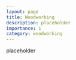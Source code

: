 ```yaml
---
layout: page
title: Woodworking
description: placeholder
importance: 1
category: woodworking
---
```


placeholder
